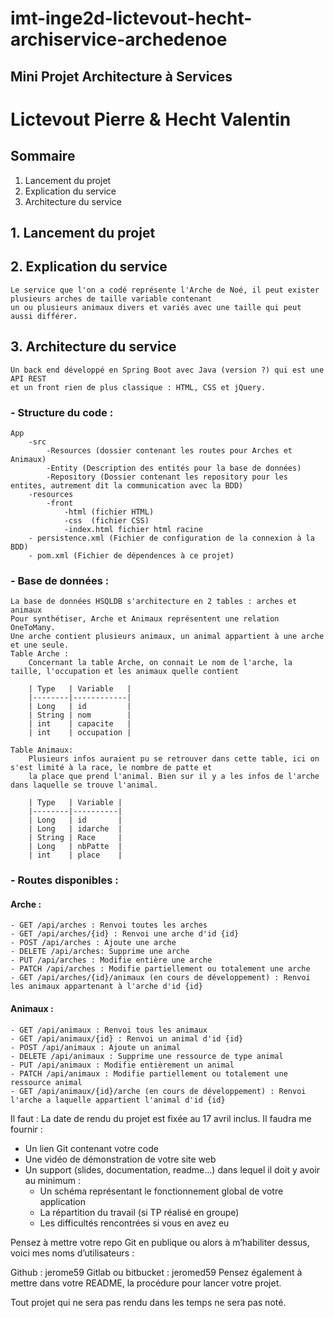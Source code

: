 # imt-inge2d-lictevout-hecht-archiservice-archedenoe

## Mini Projet Architecture à Services
# Lictevout Pierre & Hecht Valentin

## Sommaire

1. Lancement du projet
2. Explication du service
3. Architecture du service

## 1. Lancement du projet

## 2. Explication du service

    Le service que l'on a codé représente l'Arche de Noé, il peut exister plusieurs arches de taille variable contenant 
    un ou plusieurs animaux divers et variés avec une taille qui peut aussi différer.


## 3. Architecture du service
    
    Un back end développé en Spring Boot avec Java (version ?) qui est une API REST 
    et un front rien de plus classique : HTML, CSS et jQuery.

### - Structure du code :
    App
        -src
            -Resources (dossier contenant les routes pour Arches et Animaux)
            -Entity (Description des entités pour la base de données)
            -Repository (Dossier contenant les repository pour les entites, autrement dit la communication avec la BDD)
        -resources 
            -front
                -html (fichier HTML)
                -css  (fichier CSS)
                -index.html fichier html racine
        - persistence.xml (Fichier de configuration de la connexion à la BDD)
        - pom.xml (Fichier de dépendences à ce projet)


### - Base de données :
    La base de données HSQLDB s'architecture en 2 tables : arches et animaux
    Pour synthétiser, Arche et Animaux représentent une relation OneToMany.
    Une arche contient plusieurs animaux, un animal appartient à une arche et une seule.
    Table Arche :
        Concernant la table Arche, on connait Le nom de l'arche, la taille, l'occupation et les animaux quelle contient

        | Type   | Variable   |
        |--------|------------|
        | Long   | id         |
        | String | nom        | 
        | int    | capacite   | 
        | int    | occupation | 

    Table Animaux:
        Plusieurs infos auraient pu se retrouver dans cette table, ici on s'est limité à la race, le nombre de patte et 
        la place que prend l'animal. Bien sur il y a les infos de l'arche dans laquelle se trouve l'animal.

        | Type   | Variable | 
        |--------|----------|
        | Long   | id       |
        | Long   | idarche  |
        | String | Race     | 
        | Long   | nbPatte  |
        | int    | place    |
        
### - Routes disponibles :

#### Arche :
    - GET /api/arches : Renvoi toutes les arches
    - GET /api/arches/{id} : Renvoi une arche d'id {id}
    - POST /api/arches : Ajoute une arche
    - DELETE /api/arches: Supprime une arche
    - PUT /api/arches : Modifie entière une arche
    - PATCH /api/arches : Modifie partiellement ou totalement une arche
    - GET /api/arches/{id}/animaux (en cours de développement) : Renvoi les animaux appartenant à l'arche d'id {id}

#### Animaux :

    - GET /api/animaux : Renvoi tous les animaux
    - GET /api/animaux/{id} : Renvoi un animal d'id {id}
    - POST /api/animaux : Ajoute un animal
    - DELETE /api/animaux : Supprime une ressource de type animal 
    - PUT /api/animaux : Modifie entièrement un animal
    - PATCH /api/animaux : Modifie partiellement ou totalement une ressource animal
    - GET /api/animaux/{id}/arche (en cours de développement) : Renvoi l'arche a laquelle appartient l'animal d'id {id}

Il faut :
La date de rendu du projet est fixée au 17 avril inclus. Il faudra me fournir :

- Un lien Git contenant votre code
- Une vidéo de démonstration de votre site web   
- Un support (slides, documentation, readme…) dans lequel il doit y avoir au minimum :
    - Un schéma représentant le fonctionnement global de votre application
    - La répartition du travail (si TP réalisé en groupe)
    - Les difficultés rencontrées si vous en avez eu

Pensez à mettre votre repo Git en publique ou alors à m’habiliter dessus, voici mes noms d’utilisateurs :

Github : jerome59
Gitlab ou bitbucket : jeromed59
Pensez également à mettre dans votre README, la procédure pour lancer votre projet.

Tout projet qui ne sera pas rendu dans les temps ne sera pas noté.
